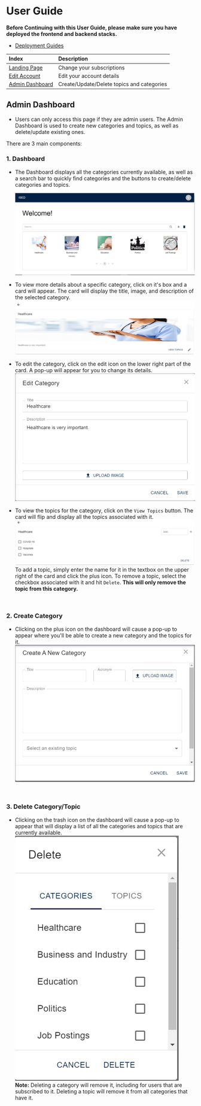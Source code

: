 # User Guide

**Before Continuing with this User Guide, please make sure you have deployed the frontend and backend stacks.**

- [Deployment Guides](./DeploymentGuide.md)

| Index                                                               | Description                                                                                        |
| :------------------------------------------------------------------ | :------------------------------------------------------------------------------------------------- |
| [Landing Page](#landing-page)                                       | Change your subscriptions                                                                       |
| [Edit Account](#edit-account)                                           | Edit your account details                                                                        |
| [Admin Dashboard](#admin-dashboard)                                 | Create/Update/Delete topics and categories                                                    |


<!-- ## Landing Page

Once a user is logged in, the Landing Page displays relevant updates including alerts, the user's recent progress, leaderboards and a list of the groups a user belongs to. There are 4 main sections.

### 1. Alerts

- The `New Actions in Need of Validation` alert is displayed when the user is an admin or a group owner and there are actions by their group members that they need to validate
- The `Actions Pending Validation` alert is displayed if the user has any actions pending manual validation. This alert shows the potential impact of the user's pending actions
  ![alt text](images/landing/landing0.png)

### 2. Recent Progress

- This section displays the collective CO2 impact of all users on the app, and the current user's weekly and cumulative CO2 saved
  ![alt text](images/landing/landing1.png)

### 3. Leaderboards

- There are 2 leaderboards to toggle between: Global Groups (ranks all groups in the app) and Group Users (ranks all users in the app)
- Users can filter the metric they want to view by clicking the filter button (available metrics are Total CO2, Weekly CO2, Total Points and Weekly Points)
  ![alt text](images/landing/landing2.png)

### 4. My Groups

- This section displays all the groups that the user belongs to
- Clicking on the group name will redirect to the group's profile page
- Clicking on the dropdown accordion opens up charts displaying the user's individual contribution for each group stat (hover over each colour in the graph to see labels - grey is the contribution of all other members, green is the user's contribution)
- Users can also access the `Create Group` page by clicking the `Create Group` button (More information in [Create New Group](#Create-New-Group))
  ![alt text](images/landing/landing3.png)

## Edit Account

- The search bar on this page searches through all public groups to return group cards for any groups with a name that matches the user-inputted search term
  ![alt text](images/find_group.png) -->

## Admin Dashboard

- Users can only access this page if they are admin users. The Admin Dashboard is used to create new categories and topics, as well as delete/update existing ones.
  <br>

There are 3 main components:
<br>

### 1. Dashboard

- The Dashboard displays all the categories currently available, as well as a search bar to quickly find categories and the buttons to create/delete categories and topics.

  ![alt text](images/user_guide/admin-01.PNG)

- To view more details about a specific category, click on it's box and a card will appear. The card will display the title, image, and description of the selected category.
  ![alt text](images/user_guide/admin-02.PNG)
- To edit the category, click on the edit icon on the lower right part of the card. A pop-up will appear for you to change its details.
  ![alt text](images/user_guide/admin-03.PNG)
- To view the topics for the category, click on the `View Topics` button. The card will flip and display all the topics associated with it.
  ![alt text](images/user_guide/admin-04.PNG)
  To add a topic, simply enter the name for it in the textbox on the upper right of the card and click the plus icon. To remove a topic, select the checkbox associated with it and hit `Delete`. **This will only remove the topic from this category.**

  <br>

### 2. Create Category

- Clicking on the plus icon on the dashboard will cause a pop-up to appear where you'll be able to create a new category and the topics for it.
  ![alt text](images/user_guide/admin-05.PNG)
    
<br>

### 3. Delete Category/Topic

- Clicking on the trash icon on the dashboard will cause a pop-up to appear that will display a list of all the categories and topics that are currently available.
  <br>
  ![alt text](images/user_guide/admin-06.PNG)
  <br>
  **Note:** Deleting a category will remove it, including for users that are subscribed to it. Deleting a topic will remove it from all categories that have it.
  